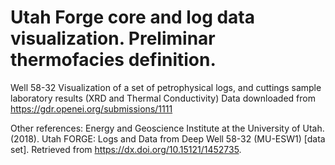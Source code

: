 # Utah Forge core and log data visualization. Preliminar thermofacies definition. 
 
Well 58-32
Visualization of a set of petrophysical logs, and cuttings sample laboratory results (XRD and Thermal Conductivity)
Data downloaded from https://gdr.openei.org/submissions/1111

Other references:
Energy and Geoscience Institute at the University of Utah. (2018). Utah FORGE: Logs and Data from Deep Well 58-32 (MU-ESW1)  [data set].  Retrieved from https://dx.doi.org/10.15121/1452735.

